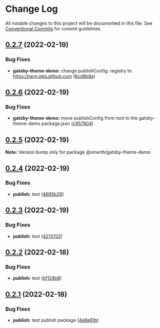# Change Log

All notable changes to this project will be documented in this file.
See [Conventional Commits](https://conventionalcommits.org) for commit guidelines.

## [0.2.7](https://github.com/smerth/gatsby-theme-template/compare/v0.2.6...v0.2.7) (2022-02-19)


### Bug Fixes

* **gatsby-theme-demo:** change publishConfig: registry to https://npm.pkg.github.com ([6cd8b8a](https://github.com/smerth/gatsby-theme-template/commit/6cd8b8a3060ae1ffe21daafbfbe5032612f56435))





## [0.2.6](https://github.com/smerth/gatsby-theme-template/compare/v0.2.5...v0.2.6) (2022-02-19)


### Bug Fixes

* **gatsby-theme-demo:** move publishConfig from root to the gatsby-theme-demo package.json ([c957804](https://github.com/smerth/gatsby-theme-template/commit/c95780415cacbb0b9ce77da7ef46ca860fc36888))





## [0.2.5](https://github.com/smerth/gatsby-theme-template/compare/v0.3.2...v0.2.5) (2022-02-19)

**Note:** Version bump only for package @smerth/gatsby-theme-demo





## [0.2.4](https://github.com/smerth/gatsby-theme-template/compare/v0.2.3...v0.2.4) (2022-02-19)


### Bug Fixes

* **publish:** test ([4685b26](https://github.com/smerth/gatsby-theme-template/commit/4685b264971532069ac51225029c60c8da375629))





## [0.2.3](https://github.com/smerth/gatsby-theme-template/compare/v0.2.2...v0.2.3) (2022-02-19)


### Bug Fixes

* **publish:** test ([4213702](https://github.com/smerth/gatsby-theme-template/commit/4213702f9e76f26a866c9dff03082663c427be4d))





## [0.2.2](https://github.com/smerth/gatsby-theme-template/compare/v0.2.1...v0.2.2) (2022-02-18)


### Bug Fixes

* **publish:** test ([bf124b8](https://github.com/smerth/gatsby-theme-template/commit/bf124b8d1c7ee0c5df22547e592df7b4bffec20d))





## [0.2.1](https://github.com/smerth/gatsby-theme-template/compare/v0.3.0...v0.2.1) (2022-02-18)


### Bug Fixes

* **publish:** test publish package ([4e8e61b](https://github.com/smerth/gatsby-theme-template/commit/4e8e61b1e99247c45b841aca0f548ae696a0f389))
